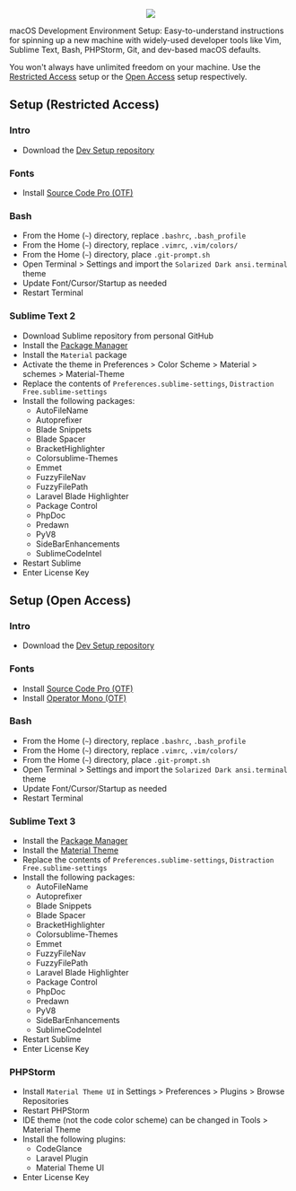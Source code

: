 <p align="center">
    <img src="https://raw.githubusercontent.com/austintoddj/dev-setup/master/logo.png">
</p>

macOS Development Environment Setup: Easy-to-understand instructions for spinning up a new machine with widely-used developer tools like Vim, Sublime Text, Bash, PHPStorm, Git, and dev-based macOS defaults.

You won't always have unlimited freedom on your machine. Use the [Restricted Access](#setup-restricted-access) setup or the [Open Access](#setup-open-access) setup respectively.

## Setup (Restricted Access)

### Intro

- Download the [Dev Setup repository](https://github.com/austintoddj/dev-setup)

### Fonts

- Install [Source Code Pro (OTF)](https://github.com/austintoddj/dev-setup/tree/master/Fonts/Source%20Code%20Pro)

### Bash

- From the Home (`~`) directory, replace `.bashrc`, `.bash_profile`
- From the Home (`~`) directory, replace `.vimrc`, `.vim/colors/`
- From the Home (`~`) directory, place `.git-prompt.sh`
- Open Terminal > Settings and import the `Solarized Dark ansi.terminal` theme
- Update Font/Cursor/Startup as needed
- Restart Terminal

### Sublime Text 2

- Download Sublime repository from personal GitHub
- Install the [Package Manager](https://packagecontrol.io/installation)
- Install the `Material` package
- Activate the theme in Preferences > Color Scheme > Material > schemes > Material-Theme
- Replace the contents of `Preferences.sublime-settings`, `Distraction Free.sublime-settings`
- Install the following packages:
    - AutoFileName
    - Autoprefixer
    - Blade Snippets
    - Blade Spacer
    - BracketHighlighter
    - Colorsublime-Themes
    - Emmet
    - FuzzyFileNav
    - FuzzyFilePath
    - Laravel Blade Highlighter
    - Package Control
    - PhpDoc
    - Predawn
    - PyV8
    - SideBarEnhancements
    - SublimeCodeIntel
- Restart Sublime
- Enter License Key

## Setup (Open Access)

### Intro

- Download the [Dev Setup repository](https://github.com/austintoddj/dev-setup)

### Fonts

- Install [Source Code Pro (OTF)](https://github.com/austintoddj/dev-setup/tree/master/Fonts/Source%20Code%20Pro)
- Install [Operator Mono (OTF)](https://github.com/austintoddj/dev-setup/tree/master/Fonts/Operator%20Mono)

### Bash

- From the Home (`~`) directory, replace `.bashrc`, `.bash_profile`
- From the Home (`~`) directory, replace `.vimrc`, `.vim/colors/`
- From the Home (`~`) directory, place `.git-prompt.sh`
- Open Terminal > Settings and import the `Solarized Dark ansi.terminal` theme
- Update Font/Cursor/Startup as needed
- Restart Terminal

### Sublime Text 3

- Install the [Package Manager](https://packagecontrol.io/installation)
- Install the [Material Theme](https://github.com/equinusocio/material-theme)
- Replace the contents of `Preferences.sublime-settings`, `Distraction Free.sublime-settings`
- Install the following packages:
    - AutoFileName
    - Autoprefixer
    - Blade Snippets
    - Blade Spacer
    - BracketHighlighter
    - Colorsublime-Themes
    - Emmet
    - FuzzyFileNav
    - FuzzyFilePath
    - Laravel Blade Highlighter
    - Package Control
    - PhpDoc
    - Predawn
    - PyV8
    - SideBarEnhancements
    - SublimeCodeIntel
- Restart Sublime
- Enter License Key

### PHPStorm

- Install `Material Theme UI` in Settings > Preferences > Plugins > Browse Repositories
- Restart PHPStorm
- IDE theme (not the code color scheme) can be changed in Tools > Material Theme
- Install the following plugins:
    - CodeGlance
    - Laravel Plugin
    - Material Theme UI
- Enter License Key













